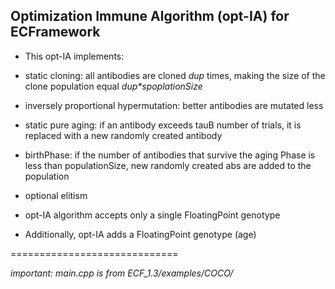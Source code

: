 Optimization Immune  Algorithm (opt-IA) for ECFramework
---


+ This opt-IA implements:  
 + static cloning: all antibodies are cloned _dup_ times, making the size of the clone population equal _dup*spoplationSize_
 + inversely proportional hypermutation: better antibodies are mutated less
 + static pure aging: if an antibody exceeds tauB number of trials, it is replaced with a new randomly created antibody
 + birthPhase: if the number of antibodies that survive the aging Phase is less than populationSize, new randomly created abs are added to the population
 + optional elitism


+ opt-IA algorithm accepts only a single FloatingPoint genotype

+ Additionally, opt-IA adds a FloatingPoint genotype (age) 
 
=============================


*important: main.cpp is from ECF_1.3/examples/COCO/*
